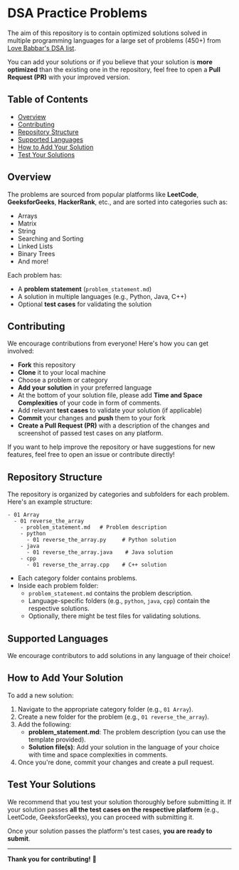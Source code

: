 # DSA Practice Problems

The aim of this repository is to contain optimized solutions solved in multiple programming languages for a large set of problems (450+) from [Love Babbar's DSA list](https://drive.google.com/file/d/1FMdN_OCfOI0iAeDlqswCiC2DZzD4nPsb/view?pli=1). 

You can add your solutions or if you believe that your solution is **more optimized** than the existing one in the repository, feel free to open a **Pull Request (PR)** with your improved version.

## Table of Contents

- [Overview](#overview)
- [Contributing](#contributing)
- [Repository Structure](#repository-structure)
- [Supported Languages](#supported-languages)
- [How to Add Your Solution](#how-to-add-your-solution)
- [Test Your Solutions](#test-your-solutions)

## Overview

The problems are sourced from popular platforms like **LeetCode**, **GeeksforGeeks**, **HackerRank**, etc., and are sorted into categories such as:
- Arrays
- Matrix
- String
- Searching and Sorting
- Linked Lists
- Binary Trees
- And more!

Each problem has:

- A **problem statement** (`problem_statement.md`)
- A solution in multiple languages (e.g., Python, Java, C++)
- Optional **test cases** for validating the solution

## Contributing

We encourage contributions from everyone! Here's how you can get involved:

- **Fork** this repository
- **Clone** it to your local machine
- Choose a problem or category
- **Add your solution** in your preferred language
- At the bottom of your solution file, please add **Time and Space Complexities** of your code in form of comments.
- Add relevant **test cases** to validate your solution (if applicable)
- **Commit** your changes and **push** them to your fork
- **Create a Pull Request (PR)** with a description of the changes and screenshot of passed test cases on any platform.

If you want to help improve the repository or have suggestions for new features, feel free to open an issue or contribute directly!

## Repository Structure

The repository is organized by categories and subfolders for each problem. Here's an example structure:

```
- 01 Array
  - 01 reverse_the_array
    - problem_statement.md   # Problem description
    - python
      - 01 reverse_the_array.py     # Python solution
    - java
      - 01 reverse_the_array.java    # Java solution
    - cpp
      - 01 reverse_the_array.cpp    # C++ solution
```

- Each category folder contains problems.
- Inside each problem folder:
  - `problem_statement.md` contains the problem description.
  - Language-specific folders (e.g., `python`, `java`, `cpp`) contain the respective solutions.
  - Optionally, there might be test files for validating solutions.

## Supported Languages

We encourage contributors to add solutions in any language of their choice! 

## How to Add Your Solution

To add a new solution:

1. Navigate to the appropriate category folder (e.g., `01 Array`).
2. Create a new folder for the problem (e.g., `01 reverse_the_array`).
3. Add the following:
   - **problem_statement.md**: The problem description (you can use the template provided).
   - **Solution file(s)**: Add your solution in the language of your choice with time and space complexities in comments.
5. Once you're done, commit your changes and create a pull request.

## Test Your Solutions

We recommend that you test your solution thoroughly before submitting it. If your solution passes **all the test cases on the respective platform** (e.g., LeetCode, GeeksforGeeks), you can proceed with submitting it.

Once your solution passes the platform's test cases, **you are ready to submit**.

---

**Thank you for contributing!** 🚀
